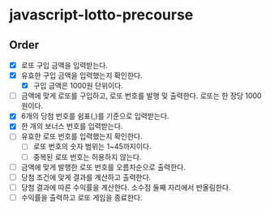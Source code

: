 # javascript-lotto-precourse

## Order

- [x] 로또 구입 금액을 입력받는다.
- [x] 유효한 구입 금액을 입력했는지 확인한다.
  - [x] 구입 금액은 1000원 단위이다.
- [ ] 금액에 맞게 로또를 구입하고, 로또 번호를 발행 및 출력한다. 로또는 한 장당 1000원이다.
- [x] 6개의 당첨 번호를 쉼표(,)를 기준으로 입력받는다.
- [x] 한 개의 보너스 번호를 입력받는다.
- [ ] 유효한 로또 번호를 입력했는지 확인한다.
  - [ ] 로또 번호의 숫자 범위는 1~45까지이다.
  - [ ] 중복된 로또 번호는 허용하지 않는다.
- [ ] 금액에 맞게 발행한 로또 번호를 오름차순으로 출력한다.
- [ ] 당첨 조건에 맞게 결과를 계산하고 출력한다.
- [ ] 당첨 결과에 따른 수익률을 계산한다. 소수점 둘째 자리에서 반올림한다.
- [ ] 수익률을 출력하고 로또 게임을 종료한다.
